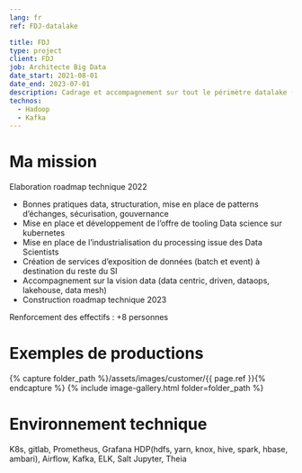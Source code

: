 ```yaml
---
lang: fr
ref: FDJ-datalake

title: FDJ
type: project
client: FDJ
job: Architecte Big Data 
date_start: 2021-08-01
date_end: 2023-07-01
description: Cadrage et accompagnement sur tout le périmètre datalake (DSOP)
technos:
  - Hadoop
  - Kafka
---
```

# Ma mission

Elaboration roadmap technique 2022
- Bonnes pratiques data, structuration, mise en place de patterns d’échanges, sécurisation, gouvernance
- Mise en place et développement de l’offre de tooling Data science sur kubernetes
- Mise en place de l’industrialisation du processing issue des Data Scientists
- Création de services d’exposition de données (batch et event) à destination du reste du SI
- Accompagnement sur la vision data (data centric, driven, dataops, lakehouse, data mesh)
- Construction roadmap technique 2023

Renforcement des effectifs : +8 personnes

# Exemples de productions
{% capture folder_path %}/assets/images/customer/{{ page.ref }}{% endcapture %}
{% include image-gallery.html folder=folder_path %}

# Environnement technique

K8s, gitlab, Prometheus, Grafana
HDP(hdfs, yarn, knox, hive, spark, hbase, ambari), Airflow, Kafka, ELK, Salt
Jupyter, Theia
